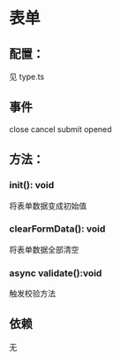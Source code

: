 # 表单

## 配置：

见 type.ts

## 事件

close cancel submit opened

## 方法：

### init(): void

将表单数据变成初始值

### clearFormData(): void

将表单数据全部清空

### async validate():void

触发校验方法

## 依赖

无
